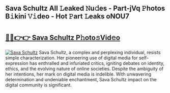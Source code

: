 ## Sava Schultz All 𝙻eaked 𝙽u𝚍es - Part-jVq 𝙿hotos B𝚒kini 𝚅𝚒deo - Hot 𝙿art 𝙻eaks oNOU7

# <h2><a href="http://ld67l92.urlbe.top/?page=Sava+Schultz">🔗🔗👉👉 Sava Schultz P𝚑oto𝚜Vid𝚎o</a></h2>

[![Sava Schultz](https://i.imgur.com/eBuTRDB.gif)](http://ld67l92.urlbe.top/?page=Sava+Schultz)
Sava Schultz, a complex and perplexing individual, resists simple characterization. Her pioneering use of digital media for self-expression has enthralled and infuriated critics, igniting debates on identity, ethics, and the evolving nature of online societies. Despite the ambiguity of her intentions, her mark on digital media is indelible. With unwavering determination and undeniable enchantment, Sava Schultz impact on the digital community is significant.
